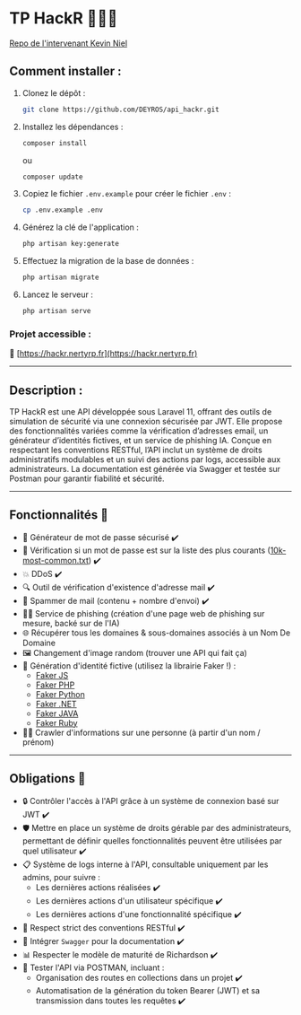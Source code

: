 # TP HackR 👨🏻‍💻

[Repo de l'intervenant Kevin Niel](https://github.com/kevinniel/M1-MDS-2425-API)

## Comment installer :

1. Clonez le dépôt :

    ```bash
    git clone https://github.com/DEYROS/api_hackr.git
    ```

2. Installez les dépendances :

    ```bash
    composer install
    ```

    ou

    ```bash
    composer update
    ```

3. Copiez le fichier `.env.example` pour créer le fichier `.env` :

    ```bash
    cp .env.example .env
    ```

4. Générez la clé de l'application :

    ```bash
    php artisan key:generate
    ```

5. Effectuez la migration de la base de données :

    ```bash
    php artisan migrate
    ```

6. Lancez le serveur :
    ```bash
    php artisan serve
    ```

### Projet accessible :

🔗 [https://hackr.nertyrp.fr](https://hackr.nertyrp.fr)

---

## Description :

TP HackR est une API développée sous Laravel 11, offrant des outils de simulation de sécurité via une connexion sécurisée par JWT. Elle propose des fonctionnalités variées comme la vérification d’adresses email, un générateur d’identités fictives, et un service de phishing IA. Conçue en respectant les conventions RESTful, l’API inclut un système de droits administratifs modulables et un suivi des actions par logs, accessible aux administrateurs. La documentation est générée via Swagger et testée sur Postman pour garantir fiabilité et sécurité.

---

## Fonctionnalités 🔧

-   🔑 Générateur de mot de passe sécurisé ✔️
-   🔐 Vérification si un mot de passe est sur la liste des plus courants ([10k-most-common.txt](https://github.com/danielmiessler/SecLists/blob/master/Passwords/Common-Credentials/10k-most-common.txt)) ✔️
-   💥 DDoS ✔️
-   🔍 Outil de vérification d'existence d'adresse mail ✔️
-   📧 Spammer de mail (contenu + nombre d'envoi) ✔️
-   🕵️‍♂️ Service de phishing (création d'une page web de phishing sur mesure, backé sur de l'IA)
-   🌐 Récupérer tous les domaines & sous-domaines associés à un Nom De Domaine
-   🖼️ Changement d'image random (trouver une API qui fait ça)
-   👤 Génération d'identité fictive (utilisez la librairie Faker !) :
    -   [Faker JS](https://fakerjs.dev/)
    -   [Faker PHP](https://fakerphp.org/)
    -   [Faker Python](https://faker.readthedocs.io/en/master/)
    -   [Faker .NET](https://www.nuget.org/packages/Faker.Net/)
    -   [Faker JAVA](https://javadoc.io/doc/com.github.javafaker/javafaker/latest/com/github/javafaker/Faker.html)
    -   [Faker Ruby](https://github.com/faker-ruby/faker)
-   🕵️‍♀️ Crawler d'informations sur une personne (à partir d'un nom / prénom)

---

## Obligations 📜

-   🔒 Contrôler l'accès à l'API grâce à un système de connexion basé sur JWT ✔️
-   🛡️ Mettre en place un système de droits gérable par des administrateurs, permettant de définir quelles fonctionnalités peuvent être utilisées par quel utilisateur ✔️
-   📋 Système de logs interne à l'API, consultable uniquement par les admins, pour suivre :
    -   Les dernières actions réalisées ✔️
    -   Les dernières actions d'un utilisateur spécifique ✔️
    -   Les dernières actions d'une fonctionnalité spécifique ✔️
-   📏 Respect strict des conventions RESTful ✔️
-   📑 Intégrer `Swagger` pour la documentation ✔️
-   📊 Respecter le modèle de maturité de Richardson ✔️
-   🧪 Tester l'API via POSTMAN, incluant :
    -   Organisation des routes en collections dans un projet ✔️
    -   Automatisation de la génération du token Bearer (JWT) et sa transmission dans toutes les requêtes ✔️

